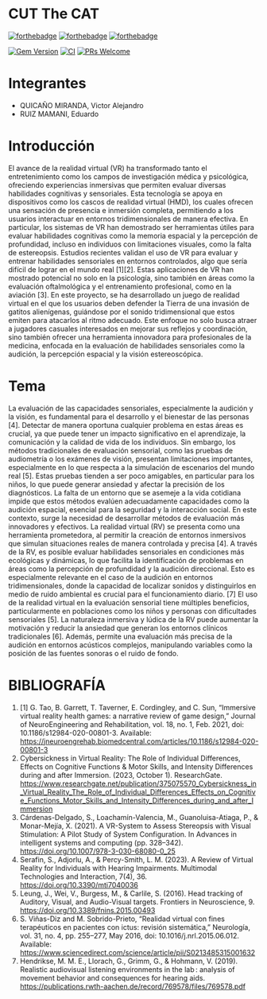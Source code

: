# CUT The CAT

[![forthebadge](https://forthebadge.com/images/badges/made-with-crayons.svg)](https://forthebadge.com)
[![forthebadge](http://forthebadge.com/images/badges/built-with-love.svg)](http://forthebadge.com)
[![forthebadge](https://forthebadge.com/images/featured/featured-contains-cat-gifs.svg)](https://forthebadge.com)

[![Gem Version](https://badge.fury.io/rb/colorls.svg)](https://badge.fury.io/rb/colorls)
[![CI](https://github.com/athityakumar/colorls/actions/workflows/ruby.yml/badge.svg)](https://github.com/athityakumar/colorls/actions/workflows/ruby.yml)
[![PRs Welcome](https://img.shields.io/badge/PRs-welcome-brightgreen.svg?style=shields)](http://makeapullrequest.com)

# Integrantes

- QUICAÑO MIRANDA, Victor Alejandro
- RUIZ MAMANI, Eduardo

# Introducción

El avance de la realidad virtual (VR) ha transformado tanto el entretenimiento como los campos de investigación médica y psicológica, ofreciendo experiencias inmersivas que permiten evaluar diversas habilidades cognitivas y sensoriales. Esta tecnología se apoya en dispositivos como los cascos de realidad virtual (HMD), los cuales ofrecen una sensación de presencia e inmersión completa, permitiendo a los usuarios interactuar en entornos tridimensionales de manera efectiva. En particular, los sistemas de VR han demostrado ser herramientas útiles para evaluar habilidades cognitivas como la memoria espacial y la percepción de profundidad, incluso en individuos con limitaciones visuales, como la falta de estereopsis. Estudios recientes validan el uso de VR para evaluar y entrenar habilidades sensoriales en entornos controlados, algo que sería difícil de lograr en el mundo real [1][2]. Estas aplicaciones de VR han mostrado potencial no solo en la psicología, sino también en áreas como la evaluación oftalmológica y el entrenamiento profesional, como en la aviación [3].
En este proyecto, se ha desarrollado un juego de realidad virtual en el que los usuarios deben defender la Tierra de una invasión de gatitos alienígenas, guiándose por el sonido tridimensional que estos emiten para atacarlos al ritmo adecuado. Este enfoque no solo busca atraer a jugadores casuales interesados en mejorar sus reflejos y coordinación, sino también ofrecer una herramienta innovadora para profesionales de la medicina, enfocada en la evaluación de habilidades sensoriales como la audición, la percepción espacial y la visión estereoscópica.

# Tema

La evaluación de las capacidades sensoriales, especialmente la audición y la visión, es fundamental para el desarrollo y el bienestar de las personas [4]. Detectar de manera oportuna cualquier problema en estas áreas es crucial, ya que puede tener un impacto significativo en el aprendizaje, la comunicación y la calidad de vida de los individuos. Sin embargo, los métodos tradicionales de evaluación sensorial, como las pruebas de audiometría o los exámenes de visión, presentan limitaciones importantes, especialmente en lo que respecta a la simulación de escenarios del mundo real [5]. Estas pruebas tienden a ser poco amigables, en particular para los niños, lo que puede generar ansiedad y afectar la precisión de los diagnósticos. La falta de un entorno que se asemeje a la vida cotidiana impide que estos métodos evalúen adecuadamente capacidades como la audición espacial, esencial para la seguridad y la interacción social.
En este contexto, surge la necesidad de desarrollar métodos de evaluación más innovadores y efectivos. La realidad virtual (RV) se presenta como una herramienta prometedora, al permitir la creación de entornos inmersivos que simulan situaciones reales de manera controlada y precisa [4]. A través de la RV, es posible evaluar habilidades sensoriales en condiciones más ecológicas y dinámicas, lo que facilita la identificación de problemas en áreas como la percepción de profundidad y la audición direccional. Esto es especialmente relevante en el caso de la audición en entornos tridimensionales, donde la capacidad de localizar sonidos y distinguirlos en medio de ruido ambiental es crucial para el funcionamiento diario. [7]
El uso de la realidad virtual en la evaluación sensorial tiene múltiples beneficios, particularmente en poblaciones como los niños y personas con dificultades sensoriales [5]. La naturaleza inmersiva y lúdica de la RV puede aumentar la motivación y reducir la ansiedad que generan los entornos clínicos tradicionales [6]. Además, permite una evaluación más precisa de la audición en entornos acústicos complejos, manipulando variables como la posición de las fuentes sonoras o el ruido de fondo.

# BIBLIOGRAFÍA

1. [1] G. Tao, B. Garrett, T. Taverner, E. Cordingley, and C. Sun, “Immersive virtual reality health games: a narrative review of game design,” Journal of NeuroEngineering and Rehabilitation, vol. 18, no. 1, Feb. 2021, doi: 10.1186/s12984-020-00801-3. Available: https://jneuroengrehab.biomedcentral.com/articles/10.1186/s12984-020-00801-3
2. Cybersickness in Virtual Reality: The Role of Individual Differences, Effects on Cognitive Functions & Motor Skills, and Intensity Differences during and after Immersion. (2023, October 1). ResearchGate. https://www.researchgate.net/publication/375075570_Cybersickness_in_Virtual_Reality_The_Role_of_Individual_Differences_Effects_on_Cognitive_Functions_Motor_Skills_and_Intensity_Differences_during_and_after_Immersion
3. Cárdenas-Delgado, S., Loachamín-Valencia, M., Guanoluisa-Atiaga, P., & Monar-Mejía, X. (2021). A VR-System to Assess Stereopsis with Visual Stimulation: A Pilot Study of System Configuration. In Advances in intelligent systems and computing (pp. 328–342). https://doi.org/10.1007/978-3-030-68080-0_25
4. Serafin, S., Adjorlu, A., & Percy-Smith, L. M. (2023). A Review of Virtual Reality for Individuals with Hearing Impairments. Multimodal Technologies and Interaction, 7(4), 36. https://doi.org/10.3390/mti7040036
5. Leung, J., Wei, V., Burgess, M., & Carlile, S. (2016). Head tracking of Auditory, Visual, and Audio-Visual targets. Frontiers in Neuroscience, 9. https://doi.org/10.3389/fnins.2015.00493
6. S. Viñas-Diz and M. Sobrido-Prieto, “Realidad virtual con fines terapéuticos en pacientes con ictus: revisión sistemática,” Neurología, vol. 31, no. 4, pp. 255–277, May 2016, doi: 10.1016/j.nrl.2015.06.012. Available: https://www.sciencedirect.com/science/article/pii/S0213485315001632
7. Hendrikse, M. M. E., Llorach, G., Grimm, G., & Hohmann, V. (2019). Realistic audiovisual listening environments in the lab : analysis of movement behavior and consequences for hearing aids. https://publications.rwth-aachen.de/record/769578/files/769578.pdf

